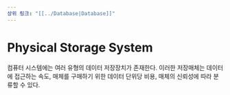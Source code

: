 ```yaml
---
상위 링크: "[[../Database|Database]]"
---
```

# Physical Storage System
컴퓨터 시스템에는 여러 유형의 데이터 저장장치가 존재한다. 이러한 저장매체는 데이터에 접근하는 속도, 매체를 구매하기 위한 데이터 단위당 비용, 매체의 신뢰성에 따라 분류할 수 있다.